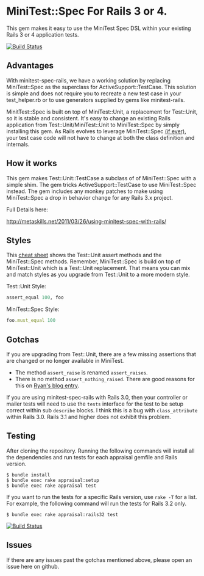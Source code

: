 # MiniTest::Spec For Rails 3 or 4.

This gem makes it easy to use the MiniTest Spec DSL within your existing Rails 3 or 4 application tests.

[![Build Status](https://secure.travis-ci.org/metaskills/minitest-spec-rails.png)](http://travis-ci.org/metaskills/minitest-spec-rails)


## Advantages

With minitest-spec-rails, we have a working solution by replacing MiniTest::Spec as the superclass for ActiveSupport::TestCase. This solution is simple and does not require you to recreate a new test case in your test_helper.rb or to use generators supplied by gems like minitest-rails.

MinitTest::Spec is built on top of MiniTest::Unit, a replacement for Test::Unit, so it is stable and consistent. It's easy to change an existing Rails application from Test::Unit/MiniTest::Unit to MiniTest::Spec by simply installing this gem. As Rails evolves to leverage MiniTest::Spec [(if ever)](http://github.com/rails/rails/commit/b22c527e65a41da59dbfcb078968069c6fae5086), your test case code will not have to change at both the class definition and internals.


## How it works

This gem makes Test::Unit::TestCase a subclass of of MiniTest::Spec with a simple shim. The gem tricks ActiveSupport::TestCase to use MiniTest::Spec instead. The gem includes any monkey patches to make using MiniTest::Spec a drop in behavior change for any Rails 3.x project.

Full Details here:

http://metaskills.net/2011/03/26/using-minitest-spec-with-rails/

## Styles

This <a href="http://cheat.errtheblog.com/s/minitest/1">cheat sheet</a> shows the Test::Unit assert methods and the MiniTest::Spec methods. Remember, MiniTest::Spec is build on top of MiniTest::Unit which is a Test::Unit replacement. That means you can mix and match styles as you upgrade from Test::Unit to a more modern style.

Test::Unit Style:

```ruby
assert_equal 100, foo
```

MiniTest::Spec Style:

```ruby
foo.must_equal 100
```

## Gotchas

If you are upgrading from Test::Unit, there are a few missing assertions that are changed or no longer available in MiniTest.

* The method `assert_raise` is renamed `assert_raises`.
* There is no method `assert_nothing_raised`. There are good reasons for this on [Ryan's blog entry](http://blog.zenspider.com/blog/2012/01/assert_nothing_tested.html).

If you are using minitest-spec-rails with Rails 3.0, then your controller or mailer tests will need to use the `tests` interface for the test to be setup correct within sub `describe` blocks. I think this is a bug with `class_attribute` within Rails 3.0. Rails 3.1 and higher does not exhibit this problem.


## Testing

After cloning the repository. Running the following commands will install all the dependencies and run tests for each appraisal gemfile and Rails version.

```shell
$ bundle install
$ bundle exec rake appraisal:setup
$ bundle exec rake appraisal test
```

If you want to run the tests for a specific Rails version, use `rake -T` for a list. For example, the following command will run the tests for Rails 3.2 only.

```shell
$ bundle exec rake appraisal:rails32 test
```

[![Build Status](https://secure.travis-ci.org/metaskills/minitest-spec-rails.png)](http://travis-ci.org/metaskills/minitest-spec-rails)


## Issues

If there are any issues past the gotchas mentioned above, please open an issue here on github.


